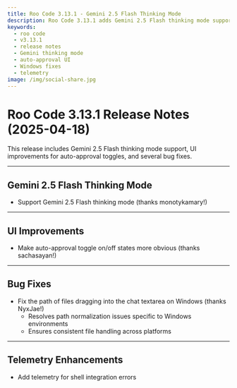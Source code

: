 ```yaml
---
title: Roo Code 3.13.1 - Gemini 2.5 Flash Thinking Mode
description: Roo Code 3.13.1 adds Gemini 2.5 Flash thinking mode support, improves auto-approval toggle UI, and fixes Windows file path issues.
keywords:
  - roo code
  - v3.13.1
  - release notes
  - Gemini thinking mode
  - auto-approval UI
  - Windows fixes
  - telemetry
image: /img/social-share.jpg
---
```


# Roo Code 3.13.1 Release Notes (2025-04-18)

This release includes Gemini 2.5 Flash thinking mode support, UI improvements for auto-approval toggles, and several bug fixes.

---

## Gemini 2.5 Flash Thinking Mode
- Support Gemini 2.5 Flash thinking mode (thanks monotykamary!)

---

## UI Improvements
- Make auto-approval toggle on/off states more obvious (thanks sachasayan!)

---

## Bug Fixes
- Fix the path of files dragging into the chat textarea on Windows (thanks NyxJae!)
  - Resolves path normalization issues specific to Windows environments
  - Ensures consistent file handling across platforms

---

## Telemetry Enhancements
- Add telemetry for shell integration errors